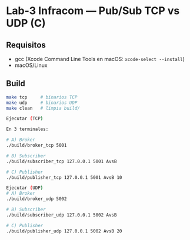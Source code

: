 # Lab-3 Infracom — Pub/Sub TCP vs UDP (C)

## Requisitos
- gcc (Xcode Command Line Tools en macOS: `xcode-select --install`)
- macOS/Linux

## Build
```bash
make tcp     # binarios TCP
make udp     # binarios UDP
make clean   # limpia build/

Ejecutar (TCP)

En 3 terminales:

# A) Broker
./build/broker_tcp 5001

# B) Subscriber
./build/subscriber_tcp 127.0.0.1 5001 AvsB

# C) Publisher
./build/publisher_tcp 127.0.0.1 5001 AvsB 10

Ejecutar (UDP)
# A) Broker
./build/broker_udp 5002

# B) Subscriber
./build/subscriber_udp 127.0.0.1 5002 AvsB

# C) Publisher
./build/publisher_udp 127.0.0.1 5002 AvsB 20
